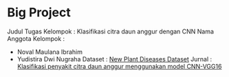 # Big Project 
Judul Tugas Kelompok  : Klasifikasi citra daun anggur dengan CNN
Nama Anggota Kelompok : 
  * Noval Maulana Ibrahim
  * Yudistira Dwi Nugraha
Dataset : [New Plant Diseases Dataset](https://www.kaggle.com/datasets/vipoooool/new-plant-diseases-dataset "Link Dataset")
Jurnal : [Klasifikasi penyakit citra daun anggur menggunakan model CNN-VGG16](https://jtsiskom.undip.ac.id/article/view/14013/12717 "Link Jurnal")


